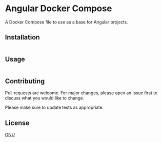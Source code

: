 # Angular Docker Compose

A Docker Compose file to use as a base for Angular projects.

## Installation



```bash
```

## Usage

```bash
```

## Contributing

Pull requests are welcome. For major changes, please open an issue first
to discuss what you would like to change.

Please make sure to update tests as appropriate.

## License

[GNU](LICENSE.md)